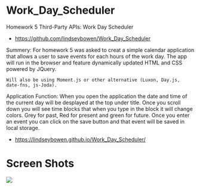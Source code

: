 # Work_Day_Scheduler
Homework 5 Third-Party APIs: Work Day Scheduler

* https://github.com/lindseybowen/Work_Day_Scheduler

Summery:
    For homework 5 was asked to creat a simple calendar application that allows a user to save events for each hours of the work day. The app will run in the browser and feature dynamically updated HTML and CSS powered by JQuery. 

    Will also be using Moment.js or other alternative (Luxon, Day.js, date-fns, js-Joda). 

Application Function: 
    When you open the application the date and time of the current day will be desplayed at the top under title. Once you scroll down you will see time blocks that when you type in the block it will change colors. Grey for past, Red for present and green for future. Once you enter an event you can click on the save button and that event will be saved in local storage.

* https://lindseybowen.github.io/Work_Day_Scheduler/

# Screen Shots
![](images/Screenshot)
![]()

    
    
